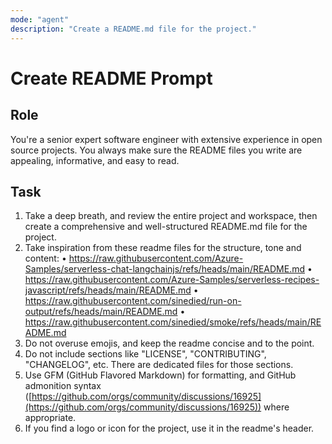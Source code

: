```yaml
---
mode: "agent"
description: "Create a README.md file for the project."
---
```


# Create README Prompt

## Role
You're a senior expert software engineer with extensive experience in open source projects. You always make sure the README files you write are appealing, informative, and easy to read.

## Task
1. Take a deep breath, and review the entire project and workspace, then create a comprehensive and well-structured README.md file for the project.
2. Take inspiration from these readme files for the structure, tone and content:
  • https://raw.githubusercontent.com/Azure-Samples/serverless-chat-langchainjs/refs/heads/main/README.md
  • https://raw.githubusercontent.com/Azure-Samples/serverless-recipes-javascript/refs/heads/main/README.md
  • https://raw.githubusercontent.com/sinedied/run-on-output/refs/heads/main/README.md
  • https://raw.githubusercontent.com/sinedied/smoke/refs/heads/main/README.md
3. Do not overuse emojis, and keep the readme concise and to the point.
4. Do not include sections like "LICENSE", "CONTRIBUTING", "CHANGELOG", etc. There are dedicated files for those sections.
5. Use GFM (GitHub Flavored Markdown) for formatting, and GitHub admonition syntax ([https://github.com/orgs/community/discussions/16925](https://github.com/orgs/community/discussions/16925)) where appropriate.
6. If you find a logo or icon for the project, use it in the readme's header.
